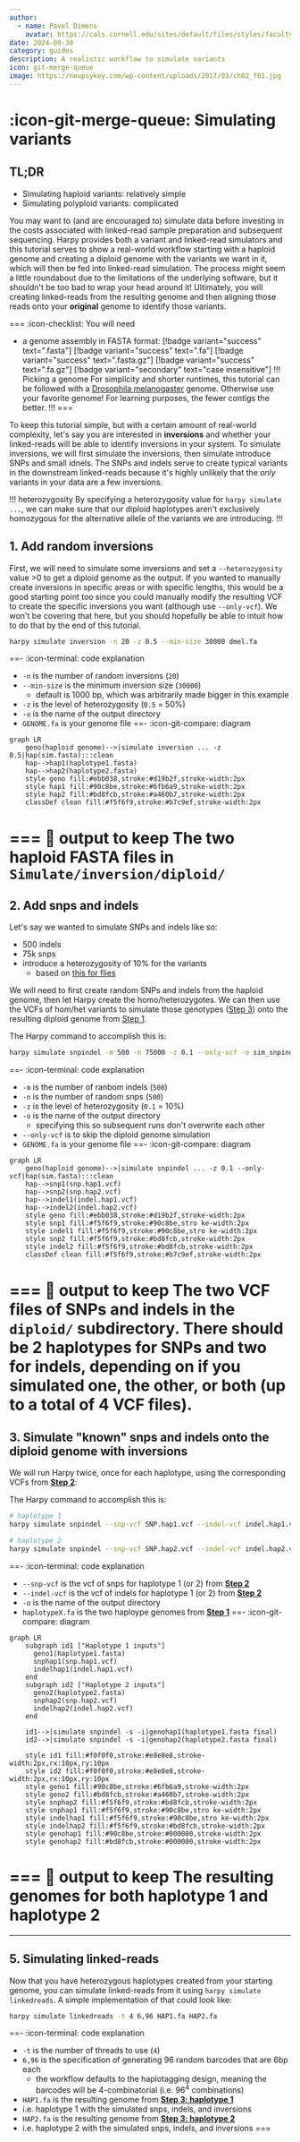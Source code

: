 ```yaml
---
author: 
  - name: Pavel Dimens
    avatar: https://cals.cornell.edu/sites/default/files/styles/faculty/public/2024-09/afs-headshot-high-res-2cropped_0.jpg
date: 2024-09-30
category: guides
description: A realistic workflow to simulate variants
icon: git-merge-queue
image: https://neupsykey.com/wp-content/uploads/2017/03/ch02_f01.jpg
---
```


# :icon-git-merge-queue: Simulating variants
## TL;DR
- Simulating haploid variants: relatively simple
- Simulating polyploid variants: complicated

You may want to (and are encouraged to) simulate data before investing in the
costs associated with linked-read sample preparation and subsequent sequencing. 
Harpy provides both a variant and linked-read simulators and this tutorial serves to
show a real-world workflow starting with a haploid genome and creating a diploid genome
with the variants we want in it, which will then be fed into linked-read simulation. The
process might seem a little roundabout due to the limitations of the underlying software,
but it shouldn't be too bad to wrap your head around it! Ultimately, you will creating
linked-reads from the resulting genome and then aligning those reads onto your **original**
genome to identify those variants.

===  :icon-checklist: You will need
- a genome assembly in FASTA format: [!badge variant="success" text=".fasta"] [!badge variant="success" text=".fa"] [!badge variant="success" text=".fasta.gz"] [!badge variant="success" text=".fa.gz"] [!badge variant="secondary" text="case insensitive"]
!!! Picking a genome
For simplicity and shorter runtimes, this tutorial can be followed with a [Drosophila melanogaster](https://www.ncbi.nlm.nih.gov/datasets/genome/GCF_000001215.4/)
genome. Otherwise use your favorite genome! For learning purposes, the fewer contigs the better.
!!!
===

To keep this tutorial simple, but with a certain amount of real-world complexity, let's say you are interested in **inversions** and
whether your linked-reads will be able to identify inversions in your system. To simulate inversions, we will first simulate the inversions,
then simulate introduce SNPs and small idnels. The SNPs and indels serve to create typical variants in the downstream linked-reads because it's highly
unlikely that the _only_ variants in your data are a few inversions. 

!!! heterozygosity
By specifying a heterozygosity value for `harpy simulate ...`, we can make sure that our diploid haplotypes aren't exclusively homozygous for the alternative allele of the variants we are introducing.
!!!

## 1. Add random inversions
First, we will need to simulate some inversions and set a `--heterozygosity` value >0 to get a diploid genome as the output.
If you wanted to manually create inversions in specific areas or with specific lengths, this would be a good starting point too since
you could manually modify the resulting VCF to create the specific inversions you want (although use `--only-vcf`). We won't be covering
that here, but you should hopefully be able to intuit how to do that by the end of this tutorial.

```bash
harpy simulate inversion -n 20 -z 0.5 --min-size 30000 dmel.fa
```
==- :icon-terminal: code explanation
- `-n` is the number of random inversions (`20`)
- `--min-size` is the minimum inversion size (`30000`)
    - default is 1000 bp, which was arbitrarily made bigger in this example
- `-z` is the level of heterozygosity (`0.5` = 50%)
- `-o` is the name of the output directory
- `GENOME.fa` is your genome file
==- :icon-git-compare: diagram
```mermaid
graph LR
    geno(haploid genome)-->|simulate inversion ... -z 0.5|hap(sim.fasta):::clean
    hap-->hap1(haplotype1.fasta)
    hap-->hap2(haplotype2.fasta)
    style geno fill:#ebb038,stroke:#d19b2f,stroke-width:2px
    style hap1 fill:#90c8be,stroke:#6fb6a9,stroke-width:2px
    style hap2 fill:#bd8fcb,stroke:#a460b7,stroke-width:2px
    classDef clean fill:#f5f6f9,stroke:#b7c9ef,stroke-width:2px
```
=== 📝 output to keep
The two haploid FASTA files in `Simulate/inversion/diploid/`
===

## 2. Add snps and indels
Let's say we wanted to simulate SNPs and indels like so:
- 500 indels
- 75k snps
- introduce a heterozygosity of 10% for the variants
  - based on [this for flies](https://www.ncbi.nlm.nih.gov/pmc/articles/PMC1203202/pdf/255.pdf)

We will need to first create random SNPs and indels from the haploid genome, then let Harpy create
the homo/heterozygotes. We can then use the VCFs of hom/het variants to simulate those genotypes ([Step 3](#3-simulate-known-snps-and-indels-onto-the-diploid-genome-with-inversions)) onto
the resulting diploid genome from [Step 1](#1-add-random-inversions).

The Harpy command to accomplish this is:
```bash
harpy simulate snpindel -m 500 -n 75000 -z 0.1 --only-vcf -o sim_snpindel GENOME.fa
```
==- :icon-terminal: code explanation
- `-m` is the number of ranbom indels (`500`)
- `-n` is the number of random snps (`500`)
- `-z` is the level of heterozygosity (`0.1` = 10%)
- `-o` is the name of the output directory
    - specifying this so subsequent runs don't overwrite each other
- `--only-vcf` is to skip the diploid genome simulation
- `GENOME.fa` is your genome file
==- :icon-git-compare: diagram
```mermaid
graph LR
    geno(haploid genome)-->|simulate snpindel ... -z 0.1 --only-vcf|hap(sim.fasta):::clean
    hap-->snp1(snp.hap1.vcf)
    hap-->snp2(snp.hap2.vcf)
    hap-->indel1(indel.hap1.vcf)
    hap-->indel2(indel.hap2.vcf)
    style geno fill:#ebb038,stroke:#d19b2f,stroke-width:2px
    style snp1 fill:#f5f6f9,stroke:#90c8be,stro ke-width:2px
    style indel1 fill:#f5f6f9,stroke:#90c8be,stro ke-width:2px
    style snp2 fill:#f5f6f9,stroke:#bd8fcb,stroke-width:2px
    style indel2 fill:#f5f6f9,stroke:#bd8fcb,stroke-width:2px
    classDef clean fill:#f5f6f9,stroke:#b7c9ef,stroke-width:2px
```
=== 📝 output to keep
The two VCF files of SNPs and indels in the `diploid/` subdirectory. There should be 2 haplotypes for SNPs and two for indels, depending
on if you simulated one, the other, or both (up to a total of 4 VCF files).
===

## 3. Simulate "known" snps and indels onto the diploid genome with inversions
We will run Harpy twice, once for each haplotype, using the corresponding VCFs from [**Step 2**](#2-add-snps-and-indels):

The Harpy command to accomplish this is:
```bash
# haplotype 1
harpy simulate snpindel --snp-vcf SNP.hap1.vcf --indel-vcf indel.hap1.vcf -o sim_snp_hap1 haplotype1.fa

# haplotype 2
harpy simulate snpindel --snp-vcf SNP.hap2.vcf --indel-vcf indel.hap2.vcf -o sim_snp_hap2 haplotype2.fa
```
==- :icon-terminal: code explanation
- `--snp-vcf` is the vcf of snps for haplotype 1 (or 2) from [**Step 2**](#2-add-snps-and-indels)
- `--indel-vcf` is the vcf of indels for haplotype 1 (or 2) from [**Step 2**](#2-add-snps-and-indels)
- `-o` is the name of the output directory
- `haplotypeX.fa` is the two haploype genomes from  [**Step 1**](#1-add-random-inversions)
==- :icon-git-compare: diagram
```mermaid
graph LR
    subgraph id1 ["Haplotype 1 inputs"]
      geno1(haplotype1.fasta)
      snphap1(snp.hap1.vcf)
      indelhap1(indel.hap1.vcf)
    end
    subgraph id2 ["Haplotype 2 inputs"]
      geno2(haplotype2.fasta)
      snphap2(snp.hap2.vcf)
      indelhap2(indel.hap2.vcf)
    end

    id1-->|simulate snpindel -s -i|genohap1(haplotype1.fasta final)
    id2-->|simulate snpindel -s -i|genohap2(haplotype2.fasta final)

    style id1 fill:#f0f0f0,stroke:#e8e8e8,stroke-width:2px,rx:10px,ry:10px
    style id2 fill:#f0f0f0,stroke:#e8e8e8,stroke-width:2px,rx:10px,ry:10px
    style geno1 fill:#90c8be,stroke:#6fb6a9,stroke-width:2px
    style geno2 fill:#bd8fcb,stroke:#a460b7,stroke-width:2px
    style snphap2 fill:#f5f6f9,stroke:#bd8fcb,stroke-width:2px
    style snphap1 fill:#f5f6f9,stroke:#90c8be,stro ke-width:2px
    style indelhap1 fill:#f5f6f9,stroke:#90c8be,stro ke-width:2px
    style indelhap2 fill:#f5f6f9,stroke:#bd8fcb,stroke-width:2px
    style genohap1 fill:#90c8be,stroke:#000000,stroke-width:2px
    style genohap2 fill:#bd8fcb,stroke:#000000,stroke-width:2px
```
=== 📝 output to keep
The resulting genomes for both haplotype 1 and haplotype 2
===
-------

## 5. Simulating linked-reads
Now that you have heterozygous haplotypes created from your starting genome, you can simulate linked-reads from it using
`harpy simulate linkedreads`. A simple implementation of that could look like:
```bash
harpy simulate linkedreads -t 4 6,96 HAP1.fa HAP2.fa
```
==- :icon-terminal: code explanation
- `-t` is the number of threads to use (`4`)
- `6,96` is the specification of generating 96 random barcodes that are 6bp each
  - the workflow defaults to the haplotagging design, meaning the barcodes will be 4-combinatorial (i.e. $96^4$ combinations)
- `HAP1.fa` is the resulting genome from [**Step 3: haplotype 1**](#3-simulate-known-snps-and-indels-onto-the-diploid-genome-with-inversions)
 - i.e. haplotype 1 with the simulated snps, indels, and inversions
- `HAP2.fa` is the resulting genome from [**Step 3: haplotype 2**](#3-simulate-known-snps-and-indels-onto-the-diploid-genome-with-inversions)
 - i.e. haplotype 2 with the simulated snps, indels, and inversions
===